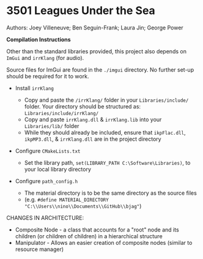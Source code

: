 # 3501 Leagues Under the Sea

Authors: Joey Villeneuve; Ben Seguin-Frank; Laura Jin; George Power

__Compilation Instructions__

Other than the standard libraries provided, this project also depends on ``ImGui`` and ``irrKlang`` (for audio).

Source files for ImGui are found in the ``./imgui`` directory. No further set-up should be required for it to work.

- Install ``irrKlang``
	- Copy and paste the ``/irrKlang/`` folder in your ``Libraries/include/`` folder. Your directory should be structured as: ``Libraries/include/irrKlang/``
	- Copy and paste ``irrKlang.dll`` & ``irrKlang.lib`` into your ``Libraries/lib/`` folder
	- While they should already be included, ensure that ``ikpFlac.dll``, ``ikpMP3.dll``, & ``irrKlang.dll`` are in the project directory

- Configure ``CMakeLists.txt``
	- Set the library path, ``set(LIBRARY_PATH C:\Software\Libraries)``, to your local library directory

- Configure ``path_config.h``
	- The material directory is to be the same directory as the source files 
	- (e.g. ``#define MATERIAL_DIRECTORY  "C:\\Users\\nino\\Documents\\GitHub\\bjag"``)

CHANGES IN ARCHITECTURE:
- Composite Node - a class that accounts for a "root" node and its children (or children of children) in a hierarchical structure
- Manipulator - Allows an easier creation of composite nodes (similar to resource manager)